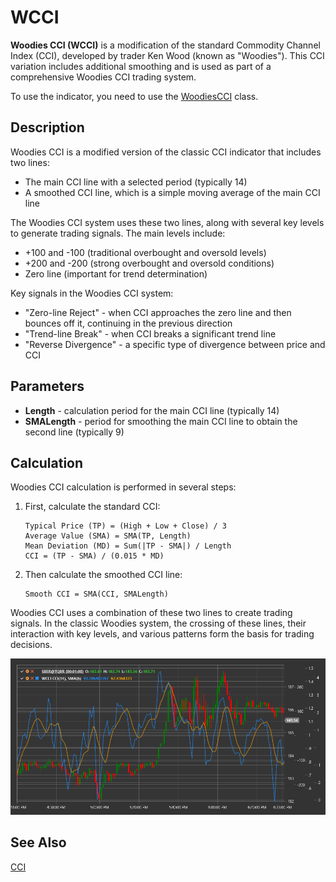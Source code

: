 # WCCI

**Woodies CCI (WCCI)** is a modification of the standard Commodity Channel Index (CCI), developed by trader Ken Wood (known as "Woodies"). This CCI variation includes additional smoothing and is used as part of a comprehensive Woodies CCI trading system.

To use the indicator, you need to use the [WoodiesCCI](xref:StockSharp.Algo.Indicators.WoodiesCCI) class.

## Description

Woodies CCI is a modified version of the classic CCI indicator that includes two lines:
- The main CCI line with a selected period (typically 14)
- A smoothed CCI line, which is a simple moving average of the main CCI line

The Woodies CCI system uses these two lines, along with several key levels to generate trading signals. The main levels include:
- +100 and -100 (traditional overbought and oversold levels)
- +200 and -200 (strong overbought and oversold conditions)
- Zero line (important for trend determination)

Key signals in the Woodies CCI system:
- "Zero-line Reject" - when CCI approaches the zero line and then bounces off it, continuing in the previous direction
- "Trend-line Break" - when CCI breaks a significant trend line
- "Reverse Divergence" - a specific type of divergence between price and CCI

## Parameters

- **Length** - calculation period for the main CCI line (typically 14)
- **SMALength** - period for smoothing the main CCI line to obtain the second line (typically 9)

## Calculation

Woodies CCI calculation is performed in several steps:

1. First, calculate the standard CCI:
   ```
   Typical Price (TP) = (High + Low + Close) / 3
   Average Value (SMA) = SMA(TP, Length)
   Mean Deviation (MD) = Sum(|TP - SMA|) / Length
   CCI = (TP - SMA) / (0.015 * MD)
   ```

2. Then calculate the smoothed CCI line:
   ```
   Smooth CCI = SMA(CCI, SMALength)
   ```

Woodies CCI uses a combination of these two lines to create trading signals. In the classic Woodies system, the crossing of these lines, their interaction with key levels, and various patterns form the basis for trading decisions.

![IndicatorWoodiesCCI](../../../../images/indicator_woodies_cci.png)

## See Also

[CCI](cci.md)